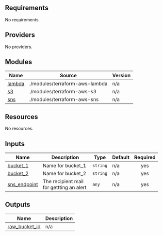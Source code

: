 ## Requirements

No requirements.

## Providers

No providers.

## Modules

| Name | Source | Version |
|------|--------|---------|
| <a name="module_lambda"></a> [lambda](#module\_lambda) | ./modules/terraform-aws-lambda | n/a |
| <a name="module_s3"></a> [s3](#module\_s3) | ./modules/terraform-aws-s3 | n/a |
| <a name="module_sns"></a> [sns](#module\_sns) | ./modules/terraform-aws-sns | n/a |

## Resources

No resources.

## Inputs

| Name | Description | Type | Default | Required |
|------|-------------|------|---------|:--------:|
| <a name="input_bucket_1"></a> [bucket\_1](#input\_bucket\_1) | Name for bucket\_1 | `string` | n/a | yes |
| <a name="input_bucket_2"></a> [bucket\_2](#input\_bucket\_2) | Name for bucket\_2 | `string` | n/a | yes |
| <a name="input_sns_endpoint"></a> [sns\_endpoint](#input\_sns\_endpoint) | The recipient mail for gettting an alert | `any` | n/a | yes |

## Outputs

| Name | Description |
|------|-------------|
| <a name="output_raw_bucket_id"></a> [raw\_bucket\_id](#output\_raw\_bucket\_id) | n/a |
